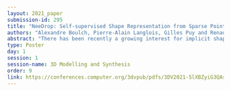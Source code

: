 ```yaml
---
layout: 2021_paper
submission-id: 295
title: "NeeDrop: Self-supervised Shape Representation from Sparse Point Clouds using Needle Dropping"
authors: "Alexandre Boulch, Pierre-Alain Langlois, Gilles Puy and Renaud Marlet"
abstract: "There has been recently a growing interest for implicit shape representations, with applications including surface reconstruction and generation. Contrary to explicit representations, they have no resolution limitations and they easily deal with a wide variety of surface topologies. To learn these implicit representations, current approaches rely on a certain level of shape supervision (e.g., inside/outside information or distance-to-shape knowledge), or at least require a dense point cloud (to approximate well enough the distance-to-shape). In contrast, we introduce NeeDrop, an unsupervised method for learning shape representations from possibly extremely sparse point clouds. Like in Buffon's needle problem, we ``drop'' (sample) needles on the point cloud and consider that, statistically, close to the surface, the needle end points lie on opposite sides of the surface. No shape knowledge is required and the point cloud can be highly sparse, e.g., as lidar point clouds acquired by vehicles. Previous unsupervised shape representation approaches fail to produce good-quality results on this kind of data. We obtain quantitative results on par with existing supervised approaches on shape reconstruction datasets and show promising qualitative results on hard autonomous driving datasets such as KITTI."
type: Poster
day: 1
session: 1
session-name: 3D Modelling and Synthesis
order: 9
link: https://conferences.computer.org/3dvpub/pdfs/3DV2021-5lXBZyiG3QAsRBKXHIjqU8/268800a940/268800a940.pdf
---
```

